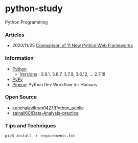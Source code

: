 # python-study
Python Programming



### Articles
- 2020/11/25 [Comparison of 11 New Python Web Frameworks](https://dzone.com/articles/comparison-of-11-new-python-web-frameworks)


### Information
- [Python](https://www.python.org)
    - [Versions](https://www.python.org/doc/versions/) : 3.9.1, 3.8.7, 3.7.9, 3.6.12, ... 2.7.18
- [PyPy](https://www.pypy.org/)
- [Pipenv](https://pipenv.pypa.io/en/latest/): Python Dev Workflow for Humans


### Open Source
- [kunchalavikram1427/Python_public](https://github.com/kunchalavikram1427/Python_public) 
- [zainali60/Data-Analysis-practice](https://github.com/zainali60/Data-Analysis-practice) 


### Tips and Techniques

```
pip3 install -r requirements.txt
```





